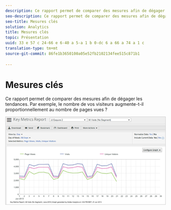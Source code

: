 ```yaml
---
description: Ce rapport permet de comparer des mesures afin de dégager les tendances. Par exemple, le nombre de vos visiteurs augmente-t-il proportionnellement au nombre de pages vues ?
seo-description: Ce rapport permet de comparer des mesures afin de dégager les tendances. Par exemple, le nombre de vos visiteurs augmente-t-il proportionnellement au nombre de pages vues ?
seo-title: Mesures clés
solution: Analytics
title: Mesures clés
topic: Présentation
uuid: 33 e 57 c 24-66 e 6-40 a 5-a 1 b 0-dc 6 a 66 a 74 a 1 c
translation-type: tm+mt
source-git-commit: 86fe1b3650100a05e52fb2102134fee515c871b1

---
```



# Mesures clés

Ce rapport permet de comparer des mesures afin de dégager les tendances. Par exemple, le nombre de vos visiteurs augmente-t-il proportionnellement au nombre de pages vues ?

![](assets/reports_key_metrics.png)

<!-- 

<p> <b>Use Cases</b> </p> 
<p>Social Media: You can use the Key Metrics Report to examine social groups, such as Total Mentions or Audience Sentiment, and see how they are affecting revenue. How do you tie key metrics like Revenue to Social metrics? Look at the KM report by those groupings--total mentions, total audience, mapped to revenue. i.e. tv grouping, computing grouping, to see if it spikes or drives revenue. </p>

 -->

